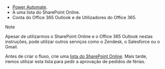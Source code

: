 * [Power Automate](https://flow.microsoft.com).
* A uma lista do SharePoint Online.
* Conta do Office 365 Outlook e de Utilizadores do Office 365.

> [!NOTE]
> Apesar de utilizarmos o SharePoint Online e o Office 365 Outlook nestas instruções, pode utilizar outros serviços como o Zendesk, o Salesforce ou o Gmail.
> 
> 

Antes de criar o fluxo, crie uma [lista do SharePoint Online](https://support.office.com/article/Training-Create-and-set-up-a-list-1DDC1F5A-A908-478B-BB6D-608F34B71F94). Mais tarde, iremos utilizar esta lista para pedir a aprovação de pedidos de férias.

